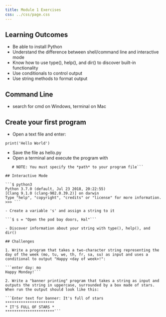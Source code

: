 ```yaml
---
title: Module 1 Exercises
css: ../css/page.css
---
```

 
## Learning Outcomes

- Be able to install Python
- Understand the difference between shell/command line and interactive mode
- Know how to use type(), help(), and dir() to discover built-in functionality
- Use conditionals to control output
- Use string methods to format output

## Command Line

- search for cmd on Windows, terminal on Mac

## Create your first program

- Open a text file and enter:

```print('Hello World')```

- Save the file as hello.py
- Open a terminal and execute the program with

```$ python3 hello.py
   # NOTE: You must specify the *path* to your program file```
   
## Interactive Mode

```$ python3
Python 3.7.0 (default, Jul 23 2018, 20:22:55) 
[Clang 9.1.0 (clang-902.0.39.2)] on darwin
Type "help", "copyright", "credits" or "license" for more information.
>>> ```

- Create a variable 's' and assign a string to it

```$ s = "Open the pod bay doors, Hal"```

- Discover information about your string with type(), help(), and dir()

## Challenges

1. Write a program that takes a two-character string representing the day of the week (mo, tu, we, th, fr, sa, su) as input and uses a conditional to output "Happy <day of week>!":

```enter day: mo
Happy Monday!```

2. Write a "banner printing" program that takes a string as input and outputs the string in uppercase, surrounded by a box made of stars. When run the output should look like this:

```Enter text for banner: It's full of stars
**********************
* IT'S FULL OF STARS *
**********************```
